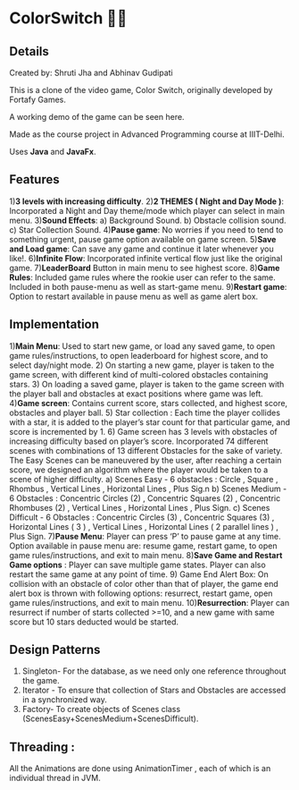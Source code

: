 # ColorSwitch 🌈🌈

## Details

Created by: Shruti Jha and Abhinav Gudipati

This is a clone of the video game, Color Switch, originally developed by Fortafy Games.

A working demo of the game can be seen here.

Made as the course project in Advanced Programming course at IIIT-Delhi.

Uses **Java** and **JavaFx**.

## Features

1)**3 levels with increasing difficulty**.
2)**2 THEMES ( Night and Day Mode )**: Incorporated a Night and Day theme/mode which player can select in main menu.
3)**Sound Effects**:
  a) Background Sound.
  b) Obstacle collision sound.
  c) Star Collection Sound.
4)**Pause game**:
   No worries if you need to tend to something urgent, pause game option available on game screen.
5)**Save and Load game**:
   Can save any game and continue it later whenever you like!.
6)**Infinite Flow**:
   Incorporated infinite vertical flow just like the original game.
7)**LeaderBoard**
   Button in main menu to see highest score.
8)**Game Rules**:
   Included game rules where the rookie user can refer to the same. Included in both pause-menu as well as start-game menu.
9)**Restart game**:
   Option to restart available in pause menu as well as game alert box.


## Implementation

 1)**Main Menu**: Used to start new game, or load any saved game, to open game rules/instructions, to open leaderboard for highest score, and
   to select day/night mode.
 2) On starting a new game, player is taken to the game screen, with different kind of multi-colored obstacles containing stars.
 3) On loading a saved game, player is taken to the game screen with the player ball and obstacles at exact positions where game was left.
 4)**Game screen**: Contains current score, stars collected, and highest score, obstacles and player ball.
 5) Star collection : Each time the player collides with a star, it is added to the player’s star count for that particular game, and score is
 incremented by 1.
 6) Game screen has 3 levels with obstacles of increasing difficulty based on player’s score. Incorporated 74 different scenes with combinations of 13 different
   Obstacles for the sake of variety. The Easy Scenes can be maneuvered by the user, after reaching a certain score, we designed an algorithm where the player would be taken to    a scene of higher difficulty.
   a) Scenes Easy - 6 obstacles : Circle , Square , Rhombus , Vertical Lines , Horizontal Lines , Plus Sig.n
   b) Scenes Medium - 6 Obstacles : Concentric Circles (2) , Concentric Squares (2) , Concentric Rhombuses (2) , Vertical Lines ,
   Horizontal Lines , Plus Sign.
   c) Scenes Difficult - 6 Obstacles : Concentric Circles (3) , Concentric Squares (3) , Horizontal Lines ( 3 ) , Vertical Lines , Horizontal
   Lines ( 2 parallel lines ) , Plus Sign.
 7)**Pause Menu**: Player can press ‘P’ to pause game at any time. Option available in pause menu are: resume game, restart game, to open
 game rules/instructions, and exit to main menu.
 8)**Save Game and Restart Game options** : Player can save multiple game states. Player can also restart the same game at any point of time.
 9) Game End Alert Box: On collision with an obstacle of color other than that of player, the game end alert box is thrown with following
 options: resurrect, restart game, open game rules/instructions, and exit to main menu.
 10)**Resurrection**: Player can resurrect if number of starts collected >=10, and a new game with same score but 10 stars deducted would be
 started.
 
 ## Design Patterns
 
 1) Singleton- For the database, as we need only one reference throughout the game.
 2) Iterator - To ensure that collection of Stars and Obstacles are accessed in a synchronized way.
 3) Factory- To create objects of Scenes class (ScenesEasy+ScenesMedium+ScenesDifficult).
 
 ## Threading : 
 All the Animations are done using AnimationTimer , each of which is an individual thread in JVM.
 
 ## 

